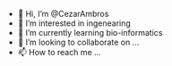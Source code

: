 - 👋 Hi, I’m @CezarAmbros
- 👀 I’m interested in ingenearing
- 🌱 I’m currently learning bio-informatics
- 💞️ I’m looking to collaborate on ...
- 📫 How to reach me ...

<!---
CezarAmbros/CezarAmbros is a ✨ special ✨ repository because its `README.md` (this file) appears on your GitHub profile.
You can click the Preview link to take a look at your changes.
--->
